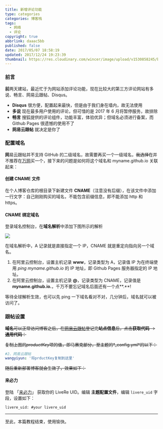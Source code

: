 ```yaml
---
title: 新增评论功能
type: categories
categories: 博客栈
tags:
  - 网络
  - 评论
copyright: true
abbrlink: daaac5bb
published: false
date: 2017/05/07 18:58:19
updated: 2017/12/24 19:23:39
thumbnail: https://res.cloudinary.com/wincer/image/upload/v1530858245/blog/comment_function/cover.png
---
```


### 前言

**前**两天建站，最近忙于为网站添加评论功能，现在比较大的第三方评论网站有多说、畅言、网易云跟帖、Disqus。
<!-- more -->

- **Disqus**	很方便，配置起来最快，但是由于我们身在墙内，故无法使用
- **多说**    现在最多用户使用的评论，但可惜的是 2017 年 6 月将暂停服务，故排除
- **畅言**    搜狐提供的评论组件，功能丰富，体验优异；但域名必须进行备案，而 Github Pages 很遗憾的使用不了
- **网易云跟帖**   就决定是你了

### 配置域名

**网**易云跟帖并不支持 GitHub 的二级域名，故需要再买一个一级域名，~~我选择在~~并不推荐在[万网](https://wanwang.aliyun.com/)买一个，接下来的问题是如何将这个域名和 myname.github.io 关联起来：

#### 创建 CNAME 文件

在个人博客仓库的根目录下新建文件 **CNAME**（注意没有后缀），在该文件中添加一行文字：自己刚刚购买的域名，不能包含前缀信息，即不能添加 http 和 https。

#### CNAME 绑定域名

登录域名控制台，在**域名解析**中添加下图所示的解析

![](https://res.cloudinary.com/wincer/image/upload/v1530862317/blog/comment_function/domain_resolution.png)

在域名解析中，A 记录就是直接指定一个 IP，CNAME 就是重定向指向另一个域名。

1. 在阿里云控制台，设置主机记录 **www**，记录类型为 A，记录值 IP 为在终端使用 *ping myname.github.io* 的 IP 地址，即 Github Pages 服务器指定的 IP 地址。
2. 在阿里云控制台，设置主机记录 **@**，记录类型为 CNAME，记录值是 **myname.github.io.**，千万不要忘记域名后面还有一个点**.**!


等待全球解析生效，也可以先 ping 一下域名看对不对，几分钟后，域名就可以被访问了。

### 跟帖设置

~~**域名**可以正常访问博客之后，在[网易云跟帖](https://manage.gentie.163.com/#/code)登记完**站点信息**后，点击**获取代码**-->**通用代码**：~~

~~复制上图的*productKey*项的值，即马赛克部分，至主题的*_config.yml*的以下：~~

```yaml
#2、网易云跟帖
wangyiyun: '将prductKey复制到这里'
```

~~随后重新部署博客就会生效了，效果如下：~~

#### 来必力

登陆 「[来必力](https://livere.com/)」 获取你的 LiveRe UID。编辑 **主题配置文件**，编辑 `livere_uid` 字段，设置如下：

```
livere_uid: #your livere_uid
```

---

至此，本篇教程结束，使用愉快。
